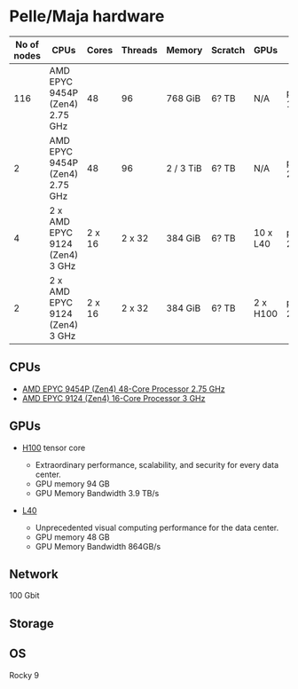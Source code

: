 # Pelle/Maja hardware

No of nodes     | CPUs                              | Cores  | Threads |  Memory   | Scratch | GPUs           | Name           | Partition 
--------------- | --------------------------------- | ------ | ------- | --------- |-------- |--------------- |--------------- |------------
116             |  AMD EPYC 9454P (Zen4)  2.75 GHz  | 48     | 96      | 768 GiB   | 6? TB   | N/A            | p[1-115]       | default
2               |  AMD EPYC 9454P (Zen4)  2.75 GHz  | 48     | 96      | 2 / 3 TiB | 6? TB   | N/A            | p[251-252]     | ``-p fat``
4               |  2 x AMD EPYC 9124 (Zen4)  3 GHz  | 2 x 16 | 2 x 32  | 384 GiB   | 6? TB   | 10 x L40       | p[201-204]     | ``-p gpu --gres gpu:l40s:1``
2               |  2 x AMD EPYC 9124 (Zen4)  3 GHz  | 2 x 16 | 2 x 32  | 384 GiB   | 6? TB   | 2 x H100       | p[205-206]     | ``-p gpu --gres gpu:h100s:1``

## CPUs

- [AMD EPYC 9454P (Zen4) 48-Core Processor 2.75 GHz](https://www.amd.com/en/products/processors/server/epyc/4th-generation-9004-and-8004-series/amd-epyc-9454p.html)
- [AMD EPYC 9124 (Zen4) 16-Core Processor 3 GHz](https://www.amd.com/en/products/processors/server/epyc/4th-generation-9004-and-8004-series/amd-epyc-9124.html)

## GPUs

- [H100](https://www.nvidia.com/en-us/data-center/h100/) tensor core

    - Extraordinary performance, scalability, and security for every data center.
    - GPU memory 94 GB
    - GPU Memory Bandwidth 3.9 TB/s

- [L40](https://www.nvidia.com/en-us/data-center/l40/)

    - Unprecedented visual computing performance for the data center.
    - GPU memory 48 GB
    - GPU Memory Bandwidth 864GB/s

## Network

100 Gbit

## Storage

## OS

Rocky 9
